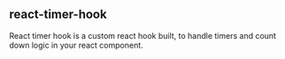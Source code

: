 ## react-timer-hook

React timer hook is a custom react hook built, to handle timers and count down logic in your react component.
